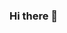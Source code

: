 ### Hi there 👋

<!--
**andgoOn/andgoOn** is a ✨ _special_ ✨ repository because its `README.md` (this file) appears on your GitHub profile.

Here are some ideas to get you started:

- 🔭 I’m currently working on ...
- 🌱 I’m currently learning ...
- 👯 I’m looking to collaborate on ...
- 🤔 I’m looking for help with ...
- 💬 Ask me about ...
- 📫 How to reach me: ...
- 😄 Pronouns: ...
- ⚡ Fun fact: ...
-->

<!--p align="left">
  <img alt="Top Langs" height="100px" src="https://github-readme-stats.vercel.app/api/top-langs/?username=andgoOn&layout=compact&show_icons=true&theme=synthwave" />
  <img alt="github stats" height="100px" src="https://github-readme-stats.vercel.app/api?username=andgoOn&theme=synthwave&show_icons=ture" />
</p-->

